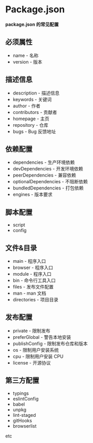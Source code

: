 # Package.json

**package.json 的常见配置**

## 必须属性

-   name - 名称
-   version - 版本

## 描述信息

-   description - 描述信息
-   keywords - 关键词
-   author - 作者
-   contributors - 贡献者
-   homepage - 主页
-   repository - 仓库
-   bugs - Bug 反馈地址

## 依赖配置

-   dependencies - 生产环境依赖
-   devDependencies - 开发环境依赖
-   peerDependencies - 兼容依赖
-   optionalDependencies - 不阻断依赖
-   bundledDependencies - 打包依赖
-   engines - 版本要求

## 脚本配置

-   script
-   config

## 文件&目录

-   main - 程序入口
-   browser - 程序入口
-   module - 程序入口
-   bin - 命令行工具入口
-   files - 发布文件配置
-   man - man 文档
-   directories - 项目目录

## 发布配置

-   private - 限制发布
-   preferGlobal - 警告本地安装
-   publishConfig - 限制发布仓库和版本
-   os - 限制用户安装系统
-   cpu - 限制用户安装 CPU
-   license - 开源协议

## 第三方配置

-   typings
-   eslintConfig
-   babel
-   unpkg
-   lint-staged
-   gitHooks
-   browserlist

etc
